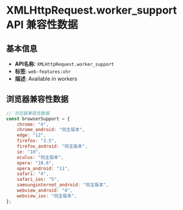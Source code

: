 # XMLHttpRequest.worker_support API 兼容性数据

## 基本信息

- **API名称**: `XMLHttpRequest.worker_support`
- **标签**: `web-features:xhr`
- **描述**: Available in workers

## 浏览器兼容性数据

```javascript
// 浏览器兼容性数据
const browserSupport = {
    chrome: "4",
    chrome_android: "同主版本",
    edge: "12",
    firefox: "3.5",
    firefox_android: "同主版本",
    ie: "10",
    oculus: "同主版本",
    opera: "10.6",
    opera_android: "11",
    safari: "4",
    safari_ios: "5",
    samsunginternet_android: "同主版本",
    webview_android: "4",
    webview_ios: "同主版本",
};

```

